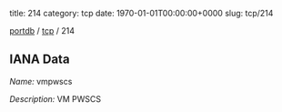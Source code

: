 title: 214
category: tcp
date: 1970-01-01T00:00:00+0000
slug: tcp/214

[portdb](/) / [tcp](/category/tcp.html) / 214


## IANA Data

_Name:_ vmpwscs

_Description:_ VM PWSCS

